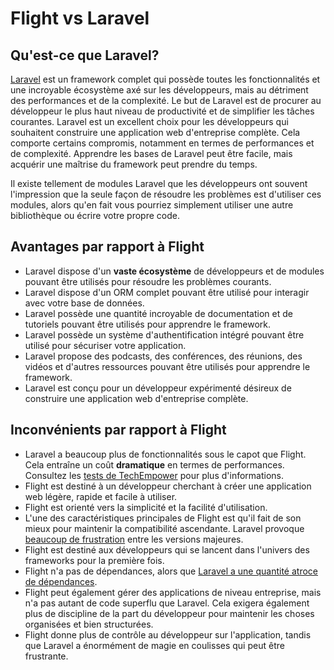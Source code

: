 # Flight vs Laravel

## Qu'est-ce que Laravel?
[Laravel](https://laravel.com) est un framework complet qui possède toutes les fonctionnalités et une incroyable écosystème axé sur les développeurs, mais au détriment des performances et de la complexité. Le but de Laravel est de procurer au développeur le plus haut niveau de productivité et de simplifier les tâches courantes. Laravel est un excellent choix pour les développeurs qui souhaitent construire une application web d'entreprise complète. Cela comporte certains compromis, notamment en termes de performances et de complexité. Apprendre les bases de Laravel peut être facile, mais acquérir une maîtrise du framework peut prendre du temps.

Il existe tellement de modules Laravel que les développeurs ont souvent l'impression que la seule façon de résoudre les problèmes est d'utiliser ces modules, alors qu'en fait vous pourriez simplement utiliser une autre bibliothèque ou écrire votre propre code.

## Avantages par rapport à Flight

- Laravel dispose d'un **vaste écosystème** de développeurs et de modules pouvant être utilisés pour résoudre les problèmes courants.
- Laravel dispose d'un ORM complet pouvant être utilisé pour interagir avec votre base de données.
- Laravel possède une quantité incroyable de documentation et de tutoriels pouvant être utilisés pour apprendre le framework.
- Laravel possède un système d'authentification intégré pouvant être utilisé pour sécuriser votre application.
- Laravel propose des podcasts, des conférences, des réunions, des vidéos et d'autres ressources pouvant être utilisés pour apprendre le framework.
- Laravel est conçu pour un développeur expérimenté désireux de construire une application web d'entreprise complète.

## Inconvénients par rapport à Flight

- Laravel a beaucoup plus de fonctionnalités sous le capot que Flight. Cela entraîne un coût **dramatique** en termes de performances. Consultez les [tests de TechEmpower](https://www.techempower.com/benchmarks/#hw=ph&test=fortune&section=data-r22&l=zik073-cn3) pour plus d'informations.
- Flight est destiné à un développeur cherchant à créer une application web légère, rapide et facile à utiliser.
- Flight est orienté vers la simplicité et la facilité d'utilisation.
- L'une des caractéristiques principales de Flight est qu'il fait de son mieux pour maintenir la compatibilité ascendante. Laravel provoque [beaucoup de frustration](https://www.google.com/search?q=laravel+breaking+changes+major+version+complaints&sca_esv=6862a9c407df8d4e&sca_upv=1&ei=t72pZvDeI4ivptQP1qPMwQY&ved=0ahUKEwiwlurYuNCHAxWIl4kEHdYRM2gQ4dUDCBA&uact=5&oq=laravel+breaking+changes+major+version+complaints&gs_lp=Egxnd3Mtd2l6LXNlcnAiMWxhcmF2ZWwgYnJlYWtpbmcgY2hhbmdlcyBtYWpvciB2ZXJzaW9uIGNvbXBsYWludHMyChAAGLADGNYEGEcyChAAGLADGNYEGEcyChAAGLADGNYEGEcyChAAGLADGNYEGEcyChAAGLADGNYEGEcyChAAGLADGNYEGEcyChAAGLADGNYEGEcyChAAGLADGNYEGEcyChAAGLADGNYEGEdIjAJQAFgAcAF4AZABAJgBAKABAKoBALgBA8gBAJgCAaACB5gDAIgGAZAGCJIHATGgBwA&sclient=gws-wiz-serp) entre les versions majeures.
- Flight est destiné aux développeurs qui se lancent dans l'univers des frameworks pour la première fois.
- Flight n'a pas de dépendances, alors que [Laravel a une quantité atroce de dépendances](https://github.com/laravel/framework/blob/11.x/composer.json).
- Flight peut également gérer des applications de niveau entreprise, mais n'a pas autant de code superflu que Laravel. Cela exigera également plus de discipline de la part du développeur pour maintenir les choses organisées et bien structurées.
- Flight donne plus de contrôle au développeur sur l'application, tandis que Laravel a énormément de magie en coulisses qui peut être frustrante.